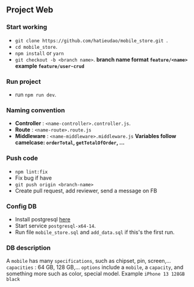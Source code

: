 ## Project Web

### Start working
+ `git clone https://github.com/hatieudao/mobile_store.git `.
+ `cd mobile_store`.
+ `npm install` or `yarn`
+ `git checkout -b <branch name>`.
**branch name format `feature/<name>`**
**example `feature/user-crud`**

### Run project
+ run `npm run dev`.

### Naming convention
+ **Controller** : `<name-controller>.controller.js`.
+ **Route** : `<name-route>.route.js`
+ **Middleware** : `<name-middleware>.middleware.js`
**Variables follow camelcase: `orderTotal`, `getTotalOfOrder`, ...**
### Push code
+ `npm lint:fix`
+ Fix bug if have
+ `git push origin <branch-name>`
+ Create pull request, add reviewer, send a message on FB
### Config DB
+ Install postgresql [here](https://www.postgresql.org/download/)
+ Start service `postgresql-x64-14`.
+ Run file `mobile_store.sql` and `add_data.sql` if this's the first run.
  
### DB description
A `mobile` has many `specifications`, such as chipset, pin, screen,...
`capacities` : 64 GB, 128 GB,...
`options` include a `mobile`, a `capacity`, and something more such as color, special model. Example `iPhone 13 128GB black`
